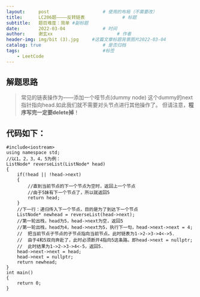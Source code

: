 ```yaml
---
layout:     post   				    # 使用的布局（不需要改）
title:      LC206题————反转链表				# 标题 
subtitle:   题目难度：简单 #副标题
date:       2022-03-04 				# 时间
author:     谢玄xx 						# 作者
header-img: img/bit (3).jpg 	#这篇文章标题背景图片2022-03-04 
catalog: true 						# 是否归档
tags:								#标签
    - LeetCode
---
```


## 解题思路
> 常见的链表操作为——添加一个哑节点(dummy node)
这个dummy的next指针指向head.如此我们就不需要对头节点进行其他操作了。
但请注意，<strong>程序写完一定要delete掉</strong>！

## 代码如下：



    #include<iostream>
    using namespace std;
    //以1，2，3，4，5为例：
    ListNode* reverseList(ListNode* head)
    {
        if(!head || !head->next)
        {
            //直到当前节点的下一个节点为空时，返回上一个节点
            //由于5妹有下一个节点了，所以就返回5
            return head;
        }
        //下一行：递归传入下一个节点，目的是为了到达下一个节点
        ListNode* newhead = reverseList(head->next);
        //第一轮出栈，head为5，head->next为空，返回5
        //第一轮出栈，head为4，head->next为5，执行下一句，head->next->next = 4;
        //  把当前节点子节点的子节点指向当前节点。此时链表为1->2->3->4<->5.
        //  由于4和5双向奔赴了，此时必须断开4指向5这条路。即head->next = nullptr;
        //  此时结果为1->2->3->4<-5，返回5.
        head->next->next = head;
        head->next = nullptr;
        return newhead;
    }
    int main()
    {
        return 0;
    }
